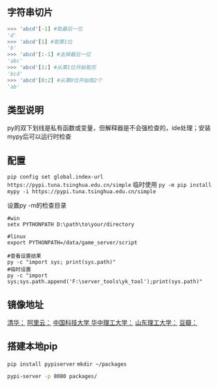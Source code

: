 字符串切片
----------
```python
>>> 'abcd'[-1] #取最后一位
'd'
>>> 'abcd'[1] #取第1位
'b'
>>> 'abcd'[:-1] #去掉最后一位
'abc'
>>> 'abcd'[1:] #从第1位开始取完
'bcd'
>>> 'abcd'[0:2] #从第0位开始取2个
'ab'
```

类型说明
--------
py的双下划线是私有函数或变量，但解释器是不会强检查的，ide处理；安装mypy后可以运行时检查

配置
-----
`pip config set global.index-url https://pypi.tuna.tsinghua.edu.cn/simple`
临时使用
`py -m pip install mypy -i https://pypi.tuna.tsinghua.edu.cn/simple`

设置py -m的检查目录
```
#win
setx PYTHONPATH D:\path\to\your/directory

#linux
export PYTHONPATH=/data/game_server/script

#查看设置结果
py -c "import sys; print(sys.path)"
#临时设置 
py -c "import sys;sys.path.append('F:\server_tools\yk_tool');print(sys.path)"
```

镜像地址
---------
[清华：](https://pypi.tuna.tsinghua.edu.cn/simple)
[阿里云：](http://mirrors.aliyun.com/pypi/simple/)
[中国科技大学 ](https://pypi.mirrors.ustc.edu.cn/simple/)
[华中理工大学：](http://pypi.hustunique.com/)
[山东理工大学：](http://pypi.sdutlinux.org/) 
[豆瓣：](http://pypi.douban.com/simple/)

搭建本地pip
-----------
`pip install pypiserver`
`mkdir ~/packages`
```bat
pypi-server -p 8080 packages/
```